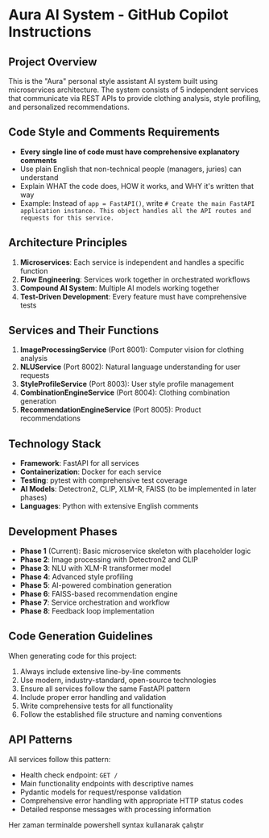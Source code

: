 <!-- Use this file to provide workspace-specific custom instructions to Copilot. For more details, visit https://code.visualstudio.com/docs/copilot/copilot-customization#_use-a-githubcopilotinstructionsmd-file -->

# Aura AI System - GitHub Copilot Instructions

## Project Overview
This is the "Aura" personal style assistant AI system built using microservices architecture. The system consists of 5 independent services that communicate via REST APIs to provide clothing analysis, style profiling, and personalized recommendations.

## Code Style and Comments Requirements
- **Every single line of code must have comprehensive explanatory comments**
- Use plain English that non-technical people (managers, juries) can understand
- Explain WHAT the code does, HOW it works, and WHY it's written that way
- Example: Instead of `app = FastAPI()`, write `# Create the main FastAPI application instance. This object handles all the API routes and requests for this service.`

## Architecture Principles
1. **Microservices**: Each service is independent and handles a specific function
2. **Flow Engineering**: Services work together in orchestrated workflows
3. **Compound AI System**: Multiple AI models working together
4. **Test-Driven Development**: Every feature must have comprehensive tests

## Services and Their Functions
1. **ImageProcessingService** (Port 8001): Computer vision for clothing analysis
2. **NLUService** (Port 8002): Natural language understanding for user requests  
3. **StyleProfileService** (Port 8003): User style profile management
4. **CombinationEngineService** (Port 8004): Clothing combination generation
5. **RecommendationEngineService** (Port 8005): Product recommendations

## Technology Stack
- **Framework**: FastAPI for all services
- **Containerization**: Docker for each service
- **Testing**: pytest with comprehensive test coverage
- **AI Models**: Detectron2, CLIP, XLM-R, FAISS (to be implemented in later phases)
- **Languages**: Python with extensive English comments

## Development Phases
- **Phase 1** (Current): Basic microservice skeleton with placeholder logic
- **Phase 2**: Image processing with Detectron2 and CLIP
- **Phase 3**: NLU with XLM-R transformer model
- **Phase 4**: Advanced style profiling
- **Phase 5**: AI-powered combination generation
- **Phase 6**: FAISS-based recommendation engine
- **Phase 7**: Service orchestration and workflow
- **Phase 8**: Feedback loop implementation

## Code Generation Guidelines
When generating code for this project:
1. Always include extensive line-by-line comments
2. Use modern, industry-standard, open-source technologies
3. Ensure all services follow the same FastAPI pattern
4. Include proper error handling and validation
5. Write comprehensive tests for all functionality
6. Follow the established file structure and naming conventions

## API Patterns
All services follow this pattern:
- Health check endpoint: `GET /`
- Main functionality endpoints with descriptive names
- Pydantic models for request/response validation
- Comprehensive error handling with appropriate HTTP status codes
- Detailed response messages with processing information



Her zaman terminalde powershell syntax kullanarak çalıştır